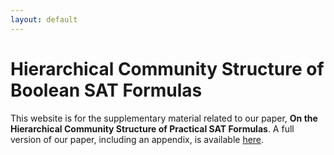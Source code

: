 ```yaml
---
layout: default
---
```


# Hierarchical Community Structure of Boolean SAT Formulas
This website is for the supplementary material related to our paper, **On the Hierarchical Community Structure of Practical SAT Formulas**.
A full version of our paper, including an appendix, is available [here](assets/On_the_HCS_of_Practical_SAT_Formulas.pdf).
